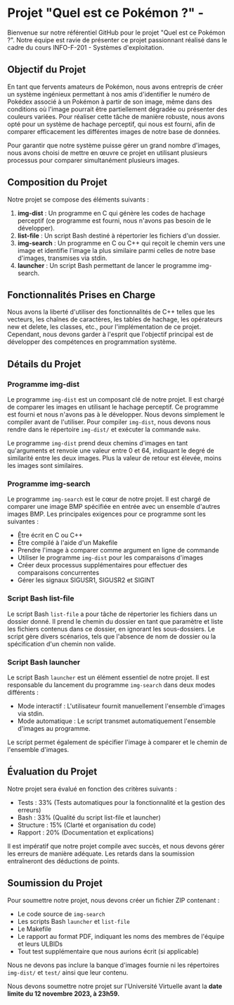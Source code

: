 # Projet "Quel est ce Pokémon ?" -

Bienvenue sur notre référentiel GitHub pour le projet "Quel est ce Pokémon ?". Notre équipe est ravie de présenter ce projet passionnant réalisé dans le cadre du cours INFO-F-201 - Systèmes d'exploitation.

## Objectif du Projet

En tant que fervents amateurs de Pokémon, nous avons entrepris de créer un système ingénieux permettant à nos amis d'identifier le numéro de Pokédex associé à un Pokémon à partir de son image, même dans des conditions où l'image pourrait être partiellement dégradée ou présenter des couleurs variées. Pour réaliser cette tâche de manière robuste, nous avons opté pour un système de hachage perceptif, qui nous est fourni, afin de comparer efficacement les différentes images de notre base de données.

Pour garantir que notre système puisse gérer un grand nombre d'images, nous avons choisi de mettre en œuvre ce projet en utilisant plusieurs processus pour comparer simultanément plusieurs images.

## Composition du Projet

Notre projet se compose des éléments suivants :

1. **img-dist** : Un programme en C qui génère les codes de hachage perceptif (ce programme est fourni, nous n'avons pas besoin de le développer).
2. **list-file** : Un script Bash destiné à répertorier les fichiers d'un dossier.
3. **img-search** : Un programme en C ou C++ qui reçoit le chemin vers une image et identifie l'image la plus similaire parmi celles de notre base d'images, transmises via stdin.
4. **launcher** : Un script Bash permettant de lancer le programme img-search.

## Fonctionnalités Prises en Charge

Nous avons la liberté d'utiliser des fonctionnalités de C++ telles que les vecteurs, les chaînes de caractères, les tables de hachage, les opérateurs new et delete, les classes, etc., pour l'implémentation de ce projet. Cependant, nous devons garder à l'esprit que l'objectif principal est de développer des compétences en programmation système.

## Détails du Projet

### Programme img-dist

Le programme `img-dist` est un composant clé de notre projet. Il est chargé de comparer les images en utilisant le hachage perceptif. Ce programme est fourni et nous n'avons pas à le développer. Nous devons simplement le compiler avant de l'utiliser. Pour compiler `img-dist`, nous devons nous rendre dans le répertoire `img-dist/` et exécuter la commande `make`.

Le programme `img-dist` prend deux chemins d'images en tant qu'arguments et renvoie une valeur entre 0 et 64, indiquant le degré de similarité entre les deux images. Plus la valeur de retour est élevée, moins les images sont similaires.

### Programme img-search

Le programme `img-search` est le cœur de notre projet. Il est chargé de comparer une image BMP spécifiée en entrée avec un ensemble d'autres images BMP. Les principales exigences pour ce programme sont les suivantes :

- Être écrit en C ou C++
- Être compilé à l'aide d'un Makefile
- Prendre l'image à comparer comme argument en ligne de commande
- Utiliser le programme `img-dist` pour les comparaisons d'images
- Créer deux processus supplémentaires pour effectuer des comparaisons concurrentes
- Gérer les signaux SIGUSR1, SIGUSR2 et SIGINT

### Script Bash list-file

Le script Bash `list-file` a pour tâche de répertorier les fichiers dans un dossier donné. Il prend le chemin du dossier en tant que paramètre et liste les fichiers contenus dans ce dossier, en ignorant les sous-dossiers. Le script gère divers scénarios, tels que l'absence de nom de dossier ou la spécification d'un chemin non valide.

### Script Bash launcher

Le script Bash `launcher` est un élément essentiel de notre projet. Il est responsable du lancement du programme `img-search` dans deux modes différents :

- Mode interactif : L'utilisateur fournit manuellement l'ensemble d'images via stdin.
- Mode automatique : Le script transmet automatiquement l'ensemble d'images au programme.

Le script permet également de spécifier l'image à comparer et le chemin de l'ensemble d'images.

## Évaluation du Projet

Notre projet sera évalué en fonction des critères suivants :

- Tests : 33% (Tests automatiques pour la fonctionnalité et la gestion des erreurs)
- Bash : 33% (Qualité du script list-file et launcher)
- Structure : 15% (Clarté et organisation du code)
- Rapport : 20% (Documentation et explications)

Il est impératif que notre projet compile avec succès, et nous devons gérer les erreurs de manière adéquate. Les retards dans la soumission entraîneront des déductions de points.

## Soumission du Projet

Pour soumettre notre projet, nous devons créer un fichier ZIP contenant :

- Le code source de `img-search`
- Les scripts Bash `launcher` et `list-file`
- Le Makefile
- Le rapport au format PDF, indiquant les noms des membres de l'équipe et leurs ULBIDs
- Tout test supplémentaire que nous aurions écrit (si applicable)

Nous ne devons pas inclure la banque d'images fournie ni les répertoires `img-dist/` et `test/` ainsi que leur contenu.

Nous devons soumettre notre projet sur l'Université Virtuelle avant la **date limite du 12 novembre 2023, à 23h59.**

